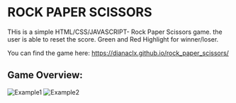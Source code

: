 # ROCK PAPER SCISSORS

THis is a simple HTML/CSS/JAVASCRIPT- Rock Paper Scissors game.
the user is able to reset the score.
Green and Red Highlight for winner/loser.

You can find the game here:
https://dianaclx.github.io/rock_paper_scissors/

## Game Overview:

<img src="https://i.imgur.com/84TOXSk.png" alt="Example1"/>

<img src="https://i.imgur.com/2E799rG.png" alt='Example2'>
